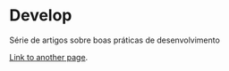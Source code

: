 # Develop
Série de artigos sobre boas práticas de desenvolvimento

[Link to another page](./teste.md).
